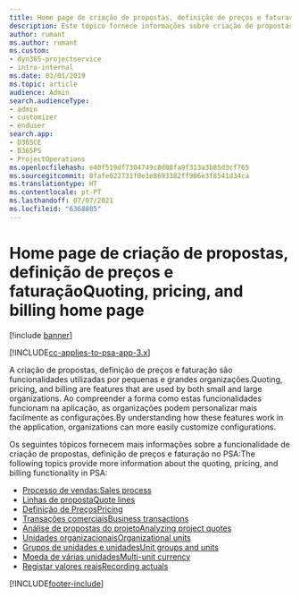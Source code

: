 ```yaml
---
title: Home page de criação de propostas, definição de preços e faturação
description: Este tópico fornece informações sobre criação de propostas, definição de preços e faturação.
author: rumant
ms.author: rumant
ms.custom:
- dyn365-projectservice
- intro-internal
ms.date: 03/01/2019
ms.topic: article
audience: Admin
search.audienceType:
- admin
- customizer
- enduser
search.app:
- D365CE
- D365PS
- ProjectOperations
ms.openlocfilehash: e40f519df7304749c8d88fa9f313a3b85d3cf765
ms.sourcegitcommit: 0fafe022731f0e1e8693382ff906e3f8541d34ca
ms.translationtype: HT
ms.contentlocale: pt-PT
ms.lasthandoff: 07/07/2021
ms.locfileid: "6368805"
---
```

# <a name="quoting-pricing-and-billing-home-page"></a><span data-ttu-id="377fd-103">Home page de criação de propostas, definição de preços e faturação</span><span class="sxs-lookup"><span data-stu-id="377fd-103">Quoting, pricing, and billing home page</span></span>

[!include [banner](../includes/psa-now-project-operations.md)]

[!INCLUDE[cc-applies-to-psa-app-3.x](../includes/cc-applies-to-psa-app-3x.md)]

<span data-ttu-id="377fd-104">A criação de propostas, definição de preços e faturação são funcionalidades utilizadas por pequenas e grandes organizações.</span><span class="sxs-lookup"><span data-stu-id="377fd-104">Quoting, pricing, and billing are features that are used by both small and large organizations.</span></span> <span data-ttu-id="377fd-105">Ao compreender a forma como estas funcionalidades funcionam na aplicação, as organizações podem personalizar mais facilmente as configurações.</span><span class="sxs-lookup"><span data-stu-id="377fd-105">By understanding how these features work in the application, organizations can more easily customize configurations.</span></span>

<span data-ttu-id="377fd-106">Os seguintes tópicos fornecem mais informações sobre a funcionalidade de criação de propostas, definição de preços e faturação no PSA:</span><span class="sxs-lookup"><span data-stu-id="377fd-106">The following topics provide more information about the quoting, pricing, and billing functionality in PSA:</span></span>

- [<span data-ttu-id="377fd-107">Processo de vendas:</span><span class="sxs-lookup"><span data-stu-id="377fd-107">Sales process</span></span>](basic-sales-process.md)
- [<span data-ttu-id="377fd-108">Linhas de proposta</span><span class="sxs-lookup"><span data-stu-id="377fd-108">Quote lines</span></span>](basic-quote-lines.md)
- [<span data-ttu-id="377fd-109">Definição de Preços</span><span class="sxs-lookup"><span data-stu-id="377fd-109">Pricing</span></span>](basic-pricing.md)
- [<span data-ttu-id="377fd-110">Transações comerciais</span><span class="sxs-lookup"><span data-stu-id="377fd-110">Business transactions</span></span>](basic-business-transactions.md)
- [<span data-ttu-id="377fd-111">Análise de propostas do projeto</span><span class="sxs-lookup"><span data-stu-id="377fd-111">Analyzing project quotes</span></span>](basic-analyzing-quotes.md)
- [<span data-ttu-id="377fd-112">Unidades organizacionais</span><span class="sxs-lookup"><span data-stu-id="377fd-112">Organizational units</span></span>](advanced-organizational.md)
- [<span data-ttu-id="377fd-113">Grupos de unidades e unidades</span><span class="sxs-lookup"><span data-stu-id="377fd-113">Unit groups and units</span></span>](advanced-units.md)
- [<span data-ttu-id="377fd-114">Moeda de várias unidades</span><span class="sxs-lookup"><span data-stu-id="377fd-114">Multi-unit currency</span></span>](advanced-currency.md)
- [<span data-ttu-id="377fd-115">Registar valores reais</span><span class="sxs-lookup"><span data-stu-id="377fd-115">Recording actuals</span></span>](advanced-actuals.md)


[!INCLUDE[footer-include](../includes/footer-banner.md)]